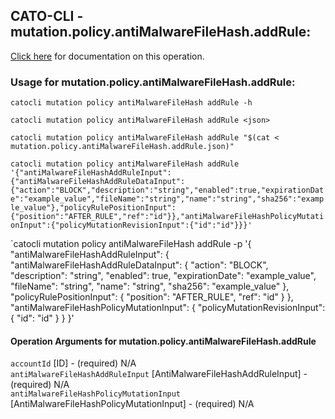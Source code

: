 
## CATO-CLI - mutation.policy.antiMalwareFileHash.addRule:
[Click here](https://api.catonetworks.com/documentation/#mutation-mutation.policy.antiMalwareFileHash.addRule) for documentation on this operation.

### Usage for mutation.policy.antiMalwareFileHash.addRule:

`catocli mutation policy antiMalwareFileHash addRule -h`

`catocli mutation policy antiMalwareFileHash addRule <json>`

`catocli mutation policy antiMalwareFileHash addRule "$(cat < mutation.policy.antiMalwareFileHash.addRule.json)"`

`catocli mutation policy antiMalwareFileHash addRule '{"antiMalwareFileHashAddRuleInput":{"antiMalwareFileHashAddRuleDataInput":{"action":"BLOCK","description":"string","enabled":true,"expirationDate":"example_value","fileName":"string","name":"string","sha256":"example_value"},"policyRulePositionInput":{"position":"AFTER_RULE","ref":"id"}},"antiMalwareFileHashPolicyMutationInput":{"policyMutationRevisionInput":{"id":"id"}}}'`

`catocli mutation policy antiMalwareFileHash addRule -p '{
    "antiMalwareFileHashAddRuleInput": {
        "antiMalwareFileHashAddRuleDataInput": {
            "action": "BLOCK",
            "description": "string",
            "enabled": true,
            "expirationDate": "example_value",
            "fileName": "string",
            "name": "string",
            "sha256": "example_value"
        },
        "policyRulePositionInput": {
            "position": "AFTER_RULE",
            "ref": "id"
        }
    },
    "antiMalwareFileHashPolicyMutationInput": {
        "policyMutationRevisionInput": {
            "id": "id"
        }
    }
}'


#### Operation Arguments for mutation.policy.antiMalwareFileHash.addRule ####

`accountId` [ID] - (required) N/A    
`antiMalwareFileHashAddRuleInput` [AntiMalwareFileHashAddRuleInput] - (required) N/A    
`antiMalwareFileHashPolicyMutationInput` [AntiMalwareFileHashPolicyMutationInput] - (required) N/A    
